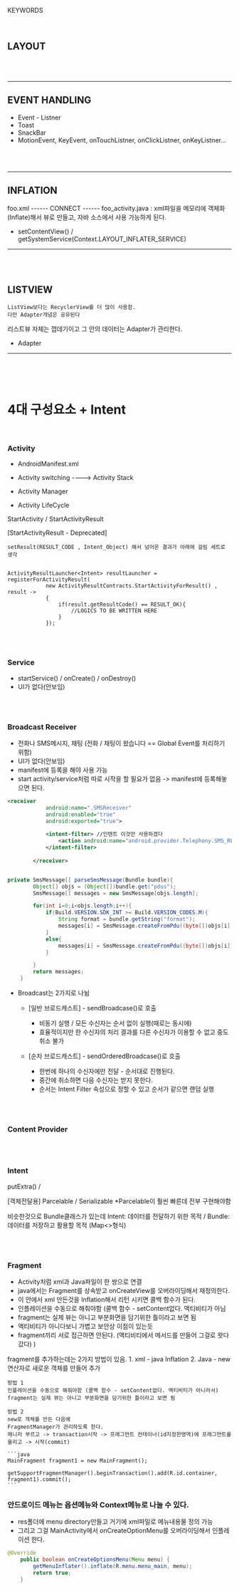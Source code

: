 KEYWORDS

<br>

## LAYOUT


<br><br>

----


## EVENT HANDLING

* Event - Listner
* Toast 
* SnackBar
* MotionEvent, KeyEvent, onTouchListner, onClickListner, onKeyListner...



<br><br>

----

## INFLATION 

foo.xml ------ CONNECT ------ foo_activity.java
: xml파일을 메모리에 객체화(Inflate)해서 뷰로 만들고, 자바 소스에서 사용 가능하게 된다.

* setContentView() / getSystemService(Context.LAYOUT_INFLATER_SERVICE)

----

<br><br>

## LISTVIEW
    ListView보다는 RecyclerView를 더 많이 사용함.
    다만 Adapter개념은 공유된다

리스트뷰 자체는 껍데기이고 그 안의 데이터는 Adapter가 관리한다. 

* Adapter


-----



<br><br><br>

# 4대 구성요소 + Intent

<br>

### Activity

* AndroidManifest.xml
* Activity switching ----> Activity Stack
* Activity Manager

* Activity LifeCycle

StartActivity / StartActivityResult


[StartActivityResult - Deprecated]
```
setResult(RESULT_CODE , Intent_Object) 해서 넘어온 결과가 아래에 걸림 세트로 생각


ActivityResultLauncher<Intent> resultLauncher = registerForActivityResult(
            new ActivityResultContracts.StartActivityForResult() , result ->
            {
                if(result.getResultCode() == RESULT_OK){
                    //LOGICS TO BE WRITTEN HERE
                }
            });
```



<br><br>
### Service

* startService() / onCreate() / onDestroy()
* UI가 없다(안보임)

<br><br>

### Broadcast Receiver
* 전화나 SMS메시지, 채팅 (전화 / 채팅이 왔습니다 == Global Event를 처리하기 위함) 
* UI가 없다(안보임)
* manifest에 등록을 해야 사용 가능 
* start activity/service처럼 따로 시작을 할 필요가 없음 -> manifest에 등록해놓으면 된다. 

```xml
<receiver
            android:name=".SMSReceiver"
            android:enabled="true"
            android:exported="true">
            
            <intent-filter> //인텐트 이것만 사용하겠다 
                <action android:name="android.provider.Telephony.SMS_RECEIVED"/>
            </intent-filter>
            
        </receiver>
```
```java 정형화된 문자 관련 리시버 코드

private SmsMessage[] parseSmsMessage(Bundle bundle){
        Object[] objs = (Object[])bundle.get("pdus");
        SmsMessage[] messages = new SmsMessage[objs.length];

        for(int i=0;i<objs.length;i++){
            if(Build.VERSION.SDK_INT >= Build.VERSION_CODES.M){
                String format = bundle.getString("format");
                messages[i] = SmsMessage.createFromPdu((byte[])objs[i], format);
            }
            else{
                messages[i] = SmsMessage.createFromPdu((byte[])objs[i]);
            }

        }
        return messages;
    }

```

* Broadcast는 2가지로 나뉨
  * [일반 브로드캐스트] - sendBroadcase()로 호출
    * 비동기 실행 / 모든 수신자는 순서 없이 실행(때로는 동시에)
    * 효율적이지만 한 수신자의 처리 결과를 다른 수신자가 이용할 수 없고 중도 취소 불가

  * [순차 브로드캐스트] - sendOrderedBroadcase()로 호출
    * 한번에 하나의 수신자에만 전달 - 순서대로 진행된다.
    * 중간에 취소하면 다음 수신자는 받지 못한다. 
    * 순서는 Intent Filter 속성으로 정할 수 있고 순서가 같으면 랜덤 실행 


<br><br>

### Content Provider

<br><br>

### Intent

putExtra() / 

[객체전달용] Parcelable / Serializable *Parcelable이 훨씬 빠른데 전부 구현해야함 

비슷한것으로 Bundle클래스가 있는데 Intent: 데이터를 전달하기 위한 목적 / Bundle: 데이터를 저장하고 활용할 목적 (Map<>형식)



<br><br>

### Fragment
- Activity처럼 xml과 Java파일이 한 쌍으로 연결 
- java에서는 Fragment를 상속받고 onCreateView를 오버라이딩해서 재정의한다. 
- 이 안에서 xml 만든것을 Inflation해서 리턴 시키면 콜백 함수가 된다. 
- 인플레이션을 수동으로 해줘야함 (콜백 함수 - setContent없다. 액티비티가 아님
- fragment는 실제 뷰는 아니고 부분화면을 담기위한 틀이라고 보면 됨
- 액티비티가 아니다보니 가볍고 보안상 이점이 있는듯 
- fragment끼리 서로 접근하면 안된다. (액티비티에서 메서드를 만들어 그걸로 왓다갔다)
  )

fragment를 추가하는데는 2가지 방법이 있음.
    1. xml - java Inflation
    2. Java - new 연산자로 새로운 객체를 만들어 추가

    방법 1
    인플레이션을 수동으로 해줘야함 (콜백 함수 - setContent없다. 액티비티가 아니라서)
    fragment는 실제 뷰는 아니고 부분화면을 담기위한 틀이라고 보면 됨

    방법 2
    new로 객체를 만든 다음에 
    FragmentManager가 관리하도록 한다. 
    매니저 부르고 -> transaction시작 -> 프래그먼트 컨테이너(id지정한영역)에 프래그먼트를 올리고 -> 시작(commit)

    ```java
    MainFragment fragment1 = new MainFragment();
                getSupportFragmentManager().beginTransaction().add(R.id.container, fragment1).commit();
    ```



### 안드로이드 메뉴는  옵션메뉴와 Context메뉴로 나눌 수 있다.

- res폴더에 menu directory만들고 거기에 xml파일로 메뉴내용물 정의 가능 
- 그리고 그걸 MainActivity에서 onCreateOptionMenu를 오버라이딩해서 인플레이션 한다. 

```java
@Override
    public boolean onCreateOptionsMenu(Menu menu) {
        getMenuInflater().inflate(R.menu.menu_main, menu);
        return true;
    }
```

